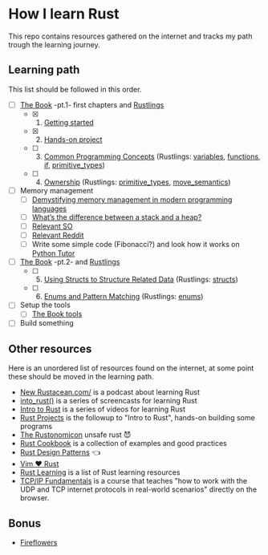 # How I learn Rust

This repo contains resources gathered on the internet and tracks my path trough the learning journey.

## Learning path

This list should be followed in this order.

- [ ] [The Book](https://doc.rust-lang.org/book/) -pt.1- first chapters and [Rustlings](https://github.com/rust-lang/rustlings)  
  - [x] 1. [Getting started](https://doc.rust-lang.org/book/ch01-00-getting-started.html)
  - [x] 2. [Hands-on project](https://doc.rust-lang.org/book/ch02-00-guessing-game-tutorial.html)
  - [ ] 3. [Common Programming Concepts](https://doc.rust-lang.org/book/ch03-00-common-programming-concepts.html) (Rustlings: [variables](https://github.com/rust-lang/rustlings/tree/main/exercises/variables), [functions](https://github.com/rust-lang/rustlings/tree/main/exercises/functions), [if](https://github.com/rust-lang/rustlings/tree/main/exercises/if), [primitive_types](https://github.com/rust-lang/rustlings/tree/main/exercises/primitive_types))
  - [ ] 4. [Ownership](https://doc.rust-lang.org/book/ch04-00-understanding-ownership.html) (Rustlings: [primitive_types](https://github.com/rust-lang/rustlings/tree/main/exercises/primitive_types), [move_semantics](https://github.com/rust-lang/rustlings/tree/main/exercises/move_semantics))
- [ ] Memory management
  - [ ] [Demystifying memory management in modern programming languages](https://deepu.tech/memory-management-in-programming/)
  - [ ] [What’s the difference between a stack and a heap?](http://www.programmerinterview.com/data-structures/difference-between-stack-and-heap/)
  - [ ] [Relevant SO](https://stackoverflow.com/questions/79923/what-and-where-are-the-stack-and-heap)
  - [ ] [Relevant Reddit](https://www.reddit.com/r/rust/comments/8kt5eq/ownership_vs_the_stack_and_heap/)
  - [ ] Write some simple code (Fibonacci?) and look how it works on [Python Tutor](http://pythontutor.com/)
- [ ] [The Book](https://doc.rust-lang.org/book/) -pt.2- and [Rustlings](https://github.com/rust-lang/rustlings)  
  - [ ] 5. [Using Structs to Structure Related Data](https://doc.rust-lang.org/book/ch05-00-structs.html) (Rustlings: [structs](https://doc.rust-lang.org/book/ch05-00-structs.html))
  - [ ] 6. [Enums and Pattern Matching](https://doc.rust-lang.org/book/ch06-00-enums.html) (Rustlings: [enums](https://github.com/rust-lang/rustlings/tree/main/exercises/enums))
- [ ] Setup the tools
  - [ ] [The Book tools](https://doc.rust-lang.org/book/appendix-04-useful-development-tools.html)
- [ ] Build something

## Other resources

Here is an unordered list of resources found on the internet, at some point these should be moved in the learning path.

- [New Rustacean.com/](https://newrustacean.com/) is a podcast about learning Rust
- [into_rust()](http://intorust.com/) is a series of screencasts for learning Rust
- [Intro to Rust](https://www.youtube.com/playlist?list=PLJbE2Yu2zumDF6BX6_RdPisRVHgzV02NW) is a series of videos for learning Rust
- [Rust Projects](https://www.youtube.com/playlist?list=PLJbE2Yu2zumDD5vy2BuSHvFZU0a6RDmgb) is the followup to "Intro to Rust", hands-on building some programs
- [The Rustonomicon](https://doc.rust-lang.org/nightly/nomicon/) unsafe rust 😈
- [Rust Cookbook](https://rust-lang-nursery.github.io/rust-cookbook/) is a collection of examples and good practices
- [Rust Design Patterns](https://github.com/rust-unofficial/patterns) 👈
- [Vim ❤️ Rust](https://www.reddit.com/r/rust/comments/adepau/guide_to_turn_neovim_into_a_rust_ide/)
- [Rust Learning](https://github.com/ctjhoa/rust-learning) is a list of Rust learning resources
- [TCP/IP Fundamentals](https://lowlvl.org/) is a course that teaches "how to work with the UDP and TCP internet protocols in real-world scenarios" directly on the browser.

## Bonus

- [Fireflowers](https://brson.github.io/fireflowers/)
